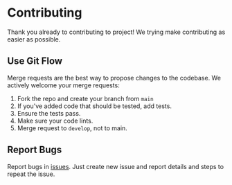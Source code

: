 # Contributing

Thank you already to contributing to project! We trying make contributing as easier as possible.

## Use Git Flow

Merge requests are the best way to propose changes to the codebase. We actively welcome your merge requests:

1. Fork the repo and create your branch from `main`
2. If you've added code that should be tested, add tests.
3. Ensure the tests pass. 
4. Make sure your code lints. 
6. Merge request to `develop`, not to main.

## Report Bugs

Report bugs in [issues](https://github.com/cacombos/cacombos-ui/issues). Just create new issue and report details and steps to repeat the issue.